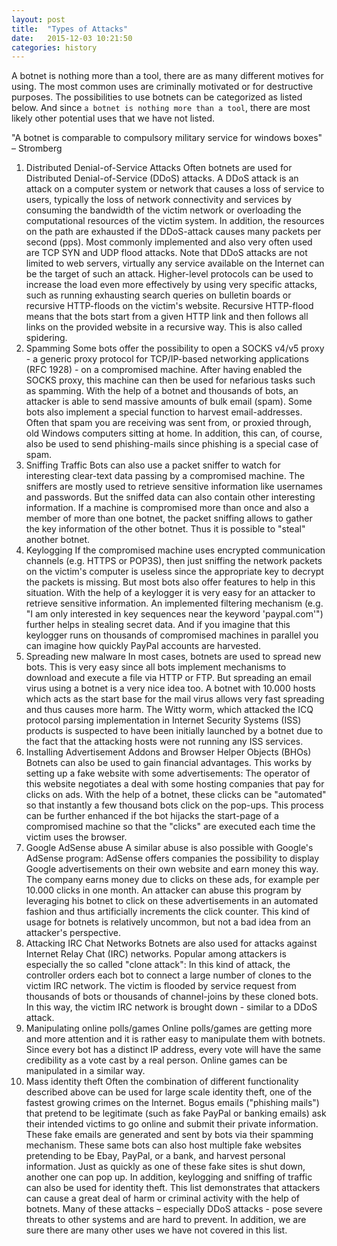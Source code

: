 ```yaml
---
layout: post
title:  "Types of Attacks"
date:   2015-12-03 10:21:50
categories: history
---
```


A botnet is nothing more than a tool, there are as many different motives for using. The most common uses are criminally motivated or for destructive purposes. The possibilities to use botnets can be categorized as listed below. And since `a botnet is nothing more than a tool`, there are most likely other potential uses that we have not listed.

"A botnet is comparable to compulsory military service for windows boxes" – Stromberg

1.	Distributed Denial-of-Service Attacks 
Often botnets are used for Distributed Denial-of-Service (DDoS) attacks. A DDoS attack is an attack on a computer system or network that causes a loss of service to users, typically the loss of network connectivity and services by consuming the bandwidth of the victim network or overloading the computational resources of the victim system. In addition, the resources on the path are exhausted if the DDoS-attack causes many packets per second (pps). Most commonly implemented and also very often used are TCP SYN and UDP flood attacks. 
Note that DDoS attacks are not limited to web servers, virtually any service available on the Internet can be the target of such an attack. Higher-level protocols can be used to increase the load even more effectively by using very specific attacks, such as running exhausting search queries on bulletin boards or recursive HTTP-floods on the victim's website. Recursive HTTP-flood means that the bots start from a given HTTP link and then follows all links on the provided website in a recursive way. This is also called spidering.
2.	Spamming
Some bots offer the possibility to open a SOCKS v4/v5 proxy - a generic proxy protocol for TCP/IP-based networking applications (RFC 1928) - on a compromised machine. After having enabled the SOCKS proxy, this machine can then be used for nefarious tasks such as spamming. With the help of a botnet and thousands of bots, an attacker is able to send massive amounts of bulk email (spam). Some bots also implement a special function to harvest email-addresses. Often that spam you are receiving was sent from, or proxied through, old Windows computers sitting at home. In addition, this can, of course, also be used to send phishing-mails since phishing is a special case of spam.
3.	Sniffing Traffic
Bots can also use a packet sniffer to watch for interesting clear-text data passing by a compromised machine. The sniffers are mostly used to retrieve sensitive information like usernames and passwords. But the sniffed data can also contain other interesting information. If a machine is compromised more than once and also a member of more than one botnet, the packet sniffing allows to gather the key information of the other botnet.
Thus it is possible to "steal" another botnet.
4.	Keylogging
If the compromised machine uses encrypted communication channels (e.g. HTTPS or POP3S), then just sniffing the network packets on the victim's computer is useless since the appropriate key to decrypt the packets is missing. But most bots also offer features to help in this situation. With the help of a keylogger it is very easy for an attacker to retrieve sensitive information. An implemented filtering mechanism (e.g. "I am only interested in key sequences near the keyword 'paypal.com'") further helps in stealing secret data. And if you imagine that this keylogger runs on thousands of compromised machines in parallel you can imagine how quickly PayPal accounts are harvested.
5.	Spreading new malware
In most cases, botnets are used to spread new bots. This is very easy since all bots implement mechanisms to download and execute a file via HTTP or FTP. But spreading an email virus using a botnet is a very nice idea too. A botnet with 10.000 hosts which acts as the start base for the mail virus allows very fast spreading and thus causes more harm. The Witty worm, which attacked the ICQ protocol parsing implementation in Internet Security Systems (ISS) products is suspected to have been initially launched by a botnet due to the fact that the attacking hosts were not running any ISS services.
6.	Installing Advertisement Addons and Browser Helper Objects (BHOs)
Botnets can also be used to gain financial advantages. This works by setting up a fake website with some advertisements: The operator of this website negotiates a deal with some hosting companies that pay for clicks on ads. With the help of a botnet, these clicks can be "automated" so that instantly a few thousand bots click on the pop-ups. This process can be further enhanced if the bot hijacks the start-page of a compromised machine so that the "clicks" are executed each time the victim uses the browser.
7.	Google AdSense abuse
A similar abuse is also possible with Google's AdSense program: AdSense offers companies the possibility to display Google advertisements on their own website and earn money this way. The company earns money due to clicks on these ads, for example per 10.000 clicks in one month. An attacker can abuse this program by leveraging his botnet to click on these advertisements in an automated fashion and thus artificially increments the click counter. This kind of usage for botnets is relatively uncommon, but not a bad idea from an attacker's perspective.
8.	Attacking IRC Chat Networks
Botnets are also used for attacks against Internet Relay Chat (IRC) networks. Popular among attackers is especially the so called "clone attack": In this kind of attack, the controller orders each bot to connect a large number of clones to the victim IRC network. The victim is flooded by service request from thousands of bots or thousands of channel-joins by these cloned bots. In this way, the victim IRC network is brought down - similar to a DDoS attack.
9.	Manipulating online polls/games
Online polls/games are getting more and more attention and it is rather easy to manipulate them with botnets. Since every bot has a distinct IP address, every vote will have the same credibility as a vote cast by a real person. Online games can be manipulated in a similar way.
10.	Mass identity theft
Often the combination of different functionality described above can be used for large scale identity theft, one of the fastest growing crimes on the Internet. Bogus emails ("phishing mails") that pretend to be legitimate (such as fake PayPal or banking emails) ask their intended victims to go online and submit their private information. These fake emails are generated and sent by bots via their spamming mechanism. These same bots can also host multiple fake websites pretending to be Ebay, PayPal, or a bank, and harvest personal information. Just as quickly as one of these fake sites is shut down, another one can pop up. In addition, keylogging and sniffing of traffic can also be used for identity theft.
This list demonstrates that attackers can cause a great deal of harm or criminal activity with the help of botnets. Many of these attacks – especially DDoS attacks - pose severe threats to other systems and are hard to prevent. In addition, we are sure there are many other uses we have not covered in this list.



